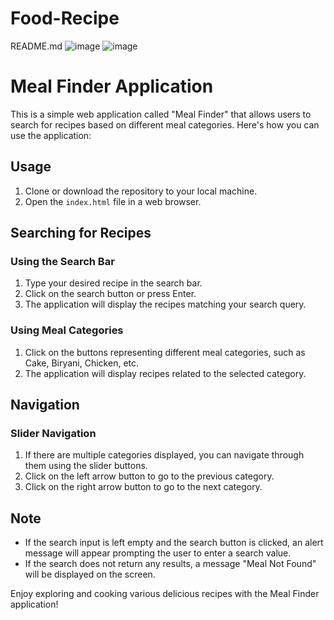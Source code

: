 # Food-Recipe
README.md
![image](https://github.com/aiswalprince07/Food-Recipe/assets/81444348/0c8f1547-0094-468d-913d-1f2828ba2efe)
![image](https://github.com/aiswalprince07/Food-Recipe/assets/81444348/571ceaf5-10c0-4db0-ae1e-3faa91337959)


# Meal Finder Application

This is a simple web application called "Meal Finder" that allows users to search for recipes based on different meal categories. Here's how you can use the application:

## Usage

1. Clone or download the repository to your local machine.
2. Open the `index.html` file in a web browser.

## Searching for Recipes

### Using the Search Bar

1. Type your desired recipe in the search bar.
2. Click on the search button or press Enter.
3. The application will display the recipes matching your search query.

### Using Meal Categories

1. Click on the buttons representing different meal categories, such as Cake, Biryani, Chicken, etc.
2. The application will display recipes related to the selected category.

## Navigation

### Slider Navigation

1. If there are multiple categories displayed, you can navigate through them using the slider buttons.
2. Click on the left arrow button to go to the previous category.
3. Click on the right arrow button to go to the next category.

## Note

- If the search input is left empty and the search button is clicked, an alert message will appear prompting the user to enter a search value.
- If the search does not return any results, a message "Meal Not Found" will be displayed on the screen.

Enjoy exploring and cooking various delicious recipes with the Meal Finder application!
